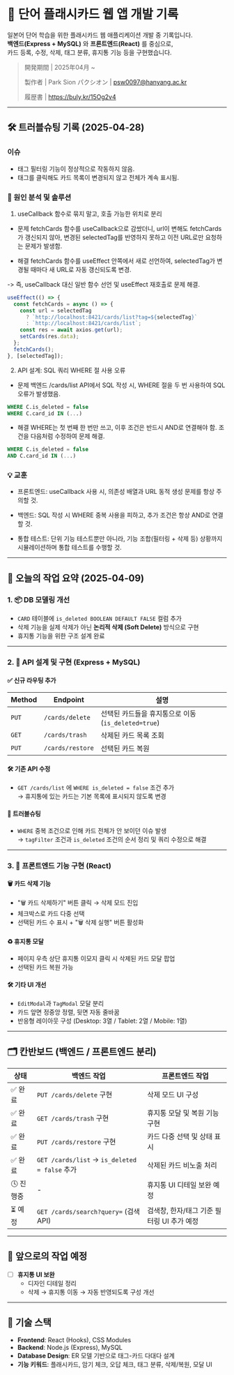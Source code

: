 # 📘 단어 플래시카드 웹 앱 개발 기록

일본어 단어 학습을 위한 플래시카드 웹 애플리케이션 개발 중 기록입니다.  
**백엔드(Express + MySQL)** 와 **프론트엔드(React)** 를 중심으로,  
카드 등록, 수정, 삭제, 태그 분류, 휴지통 기능 등을 구현했습니다.

> 開発期間 | 2025年04月 ~ 
> 
> 製作者 | Park Sion パクシオン | psw0097@hanyang.ac.kr
>
> 履歴書 | https://buly.kr/15Og2v4

---
## 🛠️ 트러블슈팅 기록 (2025-04-28)
### 이슈
- 태그 필터링 기능이 정상적으로 작동하지 않음.
- 태그를 클릭해도 카드 목록이 변경되지 않고 전체가 계속 표시됨.

### 🧩 원인 분석 및 솔루션
1. useCallback 함수로 묶지 말고, 호출 가능한 위치로 분리

- 문제
fetchCards 함수를 useCallback으로 감쌌더니, url이 변해도 fetchCards가 갱신되지 않아,
변경된 selectedTag를 반영하지 못하고 이전 URL로만 요청하는 문제가 발생함.

- 해결
fetchCards 함수를 useEffect 안쪽에서 새로 선언하여, selectedTag가 변경될 때마다
새 URL로 자동 갱신되도록 변경.

-> 즉, useCallback 대신 일반 함수 선언 및 useEffect 재호출로 문제 해결.

```javascript
useEffect(() => {    
  const fetchCards = async () => {
    const url = selectedTag
      ? `http://localhost:8421/cards/list?tag=${selectedTag}`
      : `http://localhost:8421/cards/list`;
    const res = await axios.get(url);
    setCards(res.data);
  };
  fetchCards();
}, [selectedTag]);
```

2. API 설계: SQL 쿼리 WHERE 절 사용 오류

- 문제
백엔드 /cards/list API에서 SQL 작성 시,
WHERE 절을 두 번 사용하여 SQL 오류가 발생했음.

```sql
WHERE C.is_deleted = false
WHERE C.card_id IN (...)
```

- 해결
WHERE는 첫 번째 한 번만 쓰고, 이후 조건은 반드시 AND로 연결해야 함.
조건을 다음처럼 수정하여 문제 해결.

```sql
WHERE C.is_deleted = false
AND C.card_id IN (...)
```

### 💡 교훈
- 프론트엔드: useCallback 사용 시, 의존성 배열과 URL 동적 생성 문제를 항상 주의할 것.

- 백엔드: SQL 작성 시 WHERE 중복 사용을 피하고, 추가 조건은 항상 AND로 연결할 것.

- 통합 테스트: 단위 기능 테스트뿐만 아니라, 기능 조합(필터링 + 삭제 등) 상황까지 시뮬레이션하며 통합 테스트를 수행할 것.
---

## 🔧 오늘의 작업 요약 (2025-04-09)

### 1. 📦 DB 모델링 개선

- `CARD` 테이블에 `is_deleted BOOLEAN DEFAULT FALSE` 컬럼 추가
- 삭제 기능을 실제 삭제가 아닌 **논리적 삭제 (Soft Delete)** 방식으로 구현
- 휴지통 기능을 위한 구조 설계 완료

---

### 2. 🔌 API 설계 및 구현 (Express + MySQL)

#### ✅ 신규 라우팅 추가

| Method | Endpoint                | 설명                      |
|--------|-------------------------|---------------------------|
| `PUT`  | `/cards/delete`         | 선택된 카드들을 휴지통으로 이동 (`is_deleted=true`) |
| `GET`  | `/cards/trash`          | 삭제된 카드 목록 조회    |
| `PUT`  | `/cards/restore`        | 선택된 카드 복원         |

#### 🛠 기존 API 수정

- `GET /cards/list` 에 `WHERE is_deleted = false` 조건 추가  
→ 휴지통에 있는 카드는 기본 목록에 표시되지 않도록 변경

#### 🐛 트러블슈팅

- `WHERE` 중복 조건으로 인해 카드 전체가 안 보이던 이슈 발생  
→ `tagFilter` 조건과 `is_deleted` 조건의 순서 정리 및 쿼리 수정으로 해결

---

### 3. 🎨 프론트엔드 기능 구현 (React)

#### 🗑️ 카드 삭제 기능
- "🗑️ 카드 삭제하기" 버튼 클릭 → 삭제 모드 진입
- 체크박스로 카드 다중 선택
- 선택된 카드 수 표시 + "🗑️ 삭제 실행" 버튼 활성화

#### ♻️ 휴지통 모달
- 페이지 우측 상단 휴지통 이모지 클릭 시 삭제된 카드 모달 팝업
- 선택된 카드 복원 가능

#### 🛠 기타 UI 개선
- `EditModal`과 `TagModal` 모달 분리
- 카드 앞면 정중앙 정렬, 뒷면 자동 줄바꿈
- 반응형 레이아웃 구성 (Desktop: 3열 / Tablet: 2열 / Mobile: 1열)

---

## 🗂️ 칸반보드 (백엔드 / 프론트엔드 분리)

| 상태 | 백엔드 작업                                  | 프론트엔드 작업                             |
|------|---------------------------------------------|--------------------------------------------|
| ✅ 완료 | `PUT /cards/delete` 구현                        | 삭제 모드 UI 구성                             |
| ✅ 완료 | `GET /cards/trash` 구현                         | 휴지통 모달 및 복원 기능 구현                  |
| ✅ 완료 | `PUT /cards/restore` 구현                       | 카드 다중 선택 및 상태 표시                    |
| ✅ 완료 | `GET /cards/list` → `is_deleted = false` 추가 | 삭제된 카드 비노출 처리                        |
| 🕓 진행중 | -                                           | 휴지통 UI 디테일 보완 예정                     |
| ⏳ 예정 | `GET /cards/search?query=` (검색 API)         | 검색창, 한자/태그 기준 필터링 UI 추가 예정     |

---

## 🔮 앞으로의 작업 예정

- [ ] **휴지통 UI 보완**
  - 디자인 디테일 정리
  - 삭제 → 휴지통 이동 → 자동 반영되도록 구성 개선

---

## 📌 기술 스택

- **Frontend**: React (Hooks), CSS Modules
- **Backend**: Node.js (Express), MySQL
- **Database Design**: ER 모델 기반으로 태그-카드 다대다 설계
- **기능 키워드**: 플래시카드, 암기 체크, 오답 체크, 태그 분류, 삭제/복원, 모달 UI
